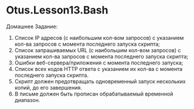 # Otus.Lesson13.Bash  
Домашнее Задание:  
1) Список IP адресов (с наибольшим кол-вом запросов) с указанием кол-ва запросов c момента последнего запуска скрипта;  
2) Список запрашиваемых URL (с наибольшим кол-вом запросов) с указанием кол-ва запросов c момента последнего запуска скрипта;  
3) Ошибки веб-сервера/приложения c момента последнего запуска;  
4) Список всех кодов HTTP ответа с указанием их кол-ва с момента последнего запуска скрипта.  
5) Скрипт должен предотвращать одновременный запуск нескольких копий, до его завершения.  
6) В письме должен быть прописан обрабатываемый временной диапазон.  
